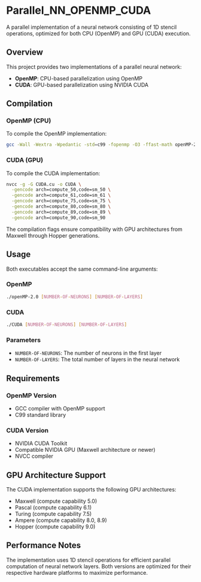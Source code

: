 # Parallel_NN_OPENMP_CUDA

A parallel implementation of a neural network consisting of 1D stencil operations, optimized for both CPU (OpenMP) and GPU (CUDA) execution.

## Overview

This project provides two implementations of a parallel neural network:
- **OpenMP**: CPU-based parallelization using OpenMP
- **CUDA**: GPU-based parallelization using NVIDIA CUDA

## Compilation

### OpenMP (CPU)

To compile the OpenMP implementation:

```bash
gcc -Wall -Wextra -Wpedantic -std=c99 -fopenmp -O3 -ffast-math openMP-2.0 -o openMP-2.0 -lm
```

### CUDA (GPU)

To compile the CUDA implementation:

```bash
nvcc -g -G CUDA.cu -o CUDA \
  -gencode arch=compute_50,code=sm_50 \
  -gencode arch=compute_61,code=sm_61 \
  -gencode arch=compute_75,code=sm_75 \
  -gencode arch=compute_80,code=sm_80 \
  -gencode arch=compute_89,code=sm_89 \
  -gencode arch=compute_90,code=sm_90
```

The compilation flags ensure compatibility with GPU architectures from Maxwell through Hopper generations.

## Usage

Both executables accept the same command-line arguments:

### OpenMP
```bash
./openMP-2.0 [NUMBER-OF-NEURONS] [NUMBER-OF-LAYERS]
```

### CUDA
```bash
./CUDA [NUMBER-OF-NEURONS] [NUMBER-OF-LAYERS]
```

### Parameters

- `NUMBER-OF-NEURONS`: The number of neurons in the first layer
- `NUMBER-OF-LAYERS`: The total number of layers in the neural network

## Requirements

### OpenMP Version
- GCC compiler with OpenMP support
- C99 standard library

### CUDA Version
- NVIDIA CUDA Toolkit
- Compatible NVIDIA GPU (Maxwell architecture or newer)
- NVCC compiler

## GPU Architecture Support

The CUDA implementation supports the following GPU architectures:
- Maxwell (compute capability 5.0)
- Pascal (compute capability 6.1)
- Turing (compute capability 7.5)
- Ampere (compute capability 8.0, 8.9)
- Hopper (compute capability 9.0)

## Performance Notes

The implementation uses 1D stencil operations for efficient parallel computation of neural network layers. Both versions are optimized for their respective hardware platforms to maximize performance.